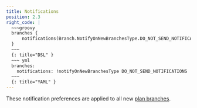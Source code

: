 ```yaml
---
title: Notifications
position: 2.3
right_code: |
  ~~~groovy
  branches {
      notifications(Branch.NotifyOnNewBranchesType.DO_NOT_SEND_NOTIFICATIONS)
  }
  ~~~
  {: title="DSL" }
  ~~~ yml
  branches:
    notifications: !notifyOnNewBranchesType DO_NOT_SEND_NOTIFICATIONS
  ~~~
  {: title="YAML" }
---
```

These notification preferences are applied to all new [plan branches](#branches).